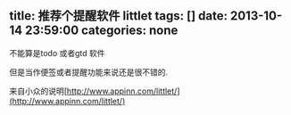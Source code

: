 title: 推荐个提醒软件 littlet
tags: []
date: 2013-10-14 23:59:00
categories: none
---

不能算是todo 或者gtd 软件

但是当作便签或者提醒功能来说还是很不错的.

来自小众的说明[http://www.appinn.com/littlet/](http://www.appinn.com/littlet/)